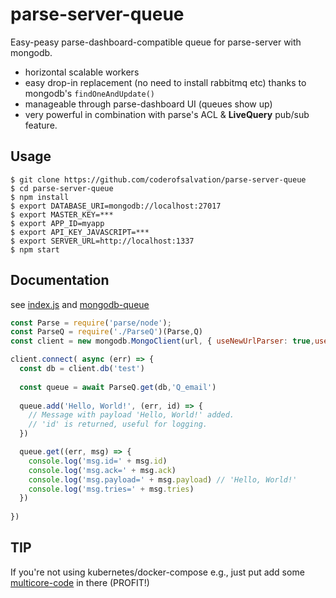 # parse-server-queue

Easy-peasy parse-dashboard-compatible queue for parse-server with mongodb.

* horizontal scalable workers
* easy drop-in replacement (no need to install rabbitmq etc) thanks to mongodb's `findOneAndUpdate()`
* manageable through parse-dashboard UI (queues show up)
* very powerful in combination with parse's ACL & **LiveQuery** pub/sub feature.

## Usage 

```
$ git clone https://github.com/coderofsalvation/parse-server-queue
$ cd parse-server-queue
$ npm install 
$ export DATABASE_URI=mongodb://localhost:27017
$ export MASTER_KEY=*** 
$ export APP_ID=myapp
$ export API_KEY_JAVASCRIPT=*** 
$ export SERVER_URL=http://localhost:1337
$ npm start
```

## Documentation

see [index.js](https://github.com/coderofsalvation/parse-server-queue/blob/master/index.js) and [mongodb-queue](http://npmjs.com/mongodb-queue)

```javascript
const Parse = require('parse/node');
const ParseQ = require('./ParseQ')(Parse,Q)
const client = new mongodb.MongoClient(url, { useNewUrlParser: true,useUnifiedTopology:true })

client.connect( async (err) => {
  const db = client.db('test')
  
  const queue = await ParseQ.get(db,'Q_email')
    
  queue.add('Hello, World!', (err, id) => {
   	// Message with payload 'Hello, World!' added.
  	// 'id' is returned, useful for logging.
  })

  queue.get((err, msg) => {
  	console.log('msg.id=' + msg.id)
   	console.log('msg.ack=' + msg.ack)
   	console.log('msg.payload=' + msg.payload) // 'Hello, World!'
   	console.log('msg.tries=' + msg.tries)
  }) 
 
})
```

## TIP

If you're not using kubernetes/docker-compose e.g., just put add some [multicore-code](https://nodejs.org/api/cluster.html) in there (PROFIT!)
